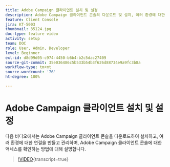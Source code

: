 ```yaml
---
title: Adobe Campaign 클라이언트 설치 및 설정
description: Adobe Campaign 클라이언트 콘솔의 다운로드 및 설치, 여러 환경에 대한 연결 만들기 및 관리와 Adobe Campaign 클라이언트 콘솔에 대한 액세스를 확인하는 방법에 대해 알아봅니다.
feature: Client Console
jira: KT-5003
thumbnail: 35124.jpg
doc-type: feature video
activity: setup
team: DOC
role: User, Admin, Developer
level: Beginner
exl-id: d8d99d05-c974-4450-b6b4-b2c5dac27409
source-git-commit: 35e036486c5b533b54b3f626d88734e9a9fc3b8a
workflow-type: tm+mt
source-wordcount: '76'
ht-degree: 100%

---
```


# Adobe Campaign 클라이언트 설치 및 설정

다음 비디오에서는 Adobe Campaign 클라이언트 콘솔을 다운로드하여 설치하고, 여러 환경에 대한 연결을 만들고 관리하며, Adobe Campaign 클라이언트 콘솔에 대한 액세스를 확인하는 방법에 대해 설명합니다.

>[!VIDEO](https://video.tv.adobe.com/v/35124?quality=12&learn=on){transcript=true}
